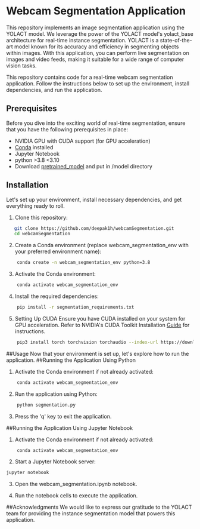 # Webcam Segmentation Application

This repository implements an image segmentation application using the YOLACT model. We leverage the power of the YOLACT model's yolact_base architecture for real-time instance segmentation. YOLACT is a state-of-the-art model known for its accuracy and efficiency in segmenting objects within images. With this application, you can perform live segmentation on images and video feeds, making it suitable for a wide range of computer vision tasks.

This repository contains code for a real-time webcam segmentation application. Follow the instructions below to set up the environment, install dependencies, and run the application.

## Prerequisites

Before you dive into the exciting world of real-time segmentation, ensure that you have the following prerequisites in place:

- NVIDIA GPU with CUDA support (for GPU acceleration)
- [Conda](https://docs.conda.io/en/latest/miniconda.html) installed
- Jupyter Notebook
- python  >3.8 <3.10
- Download [pretrained_model](https://drive.google.com/file/d/1UYy3dMapbH1BnmtZU4WH1zbYgOzzHHf_/view) and put in /model directory

## Installation
Let's set up your environment, install necessary dependencies, and get everything ready to roll.

1. Clone this repository:
   
```bash
   git clone https://github.com/deepak1h/webcamSegmentation.git
   cd webcamSegmentation
```
2. Create a Conda environment (replace webcam_segmentation_env with your preferred environment name):

```bash
    conda create -n webcam_segmentation_env python=3.8
```
3. Activate the Conda environment:

```bash
    conda activate webcam_segmentation_env
```
4. Install the required dependencies:

```bash
    pip install -r segmentation_requirements.txt
```

5. Setting Up CUDA
Ensure you have CUDA installed on your system for GPU acceleration. Refer to NVIDIA's CUDA Toolkit Installation [Guide]([https://www.openai.com/](https://docs.nvidia.com/cuda/cuda-installation-guide-linux/index.html)) for instructions.
```bash
    pip3 install torch torchvision torchaudio --index-url https://download.pytorch.org/whl/cu118
```

##Usage
Now that your environment is set up, let's explore how to run the application.
##Running the Application Using Python

1. Activate the Conda environment if not already activated:

```bash
    conda activate webcam_segmentation_env
```
2. Run the application using Python:

```bash
    python segmentation.py
```
3. Press the 'q' key to exit the application.

##Running the Application Using Jupyter Notebook

1. Activate the Conda environment if not already activated:

```bash
    conda activate webcam_segmentation_env
```
2. Start a Jupyter Notebook server:

```bash
jupyter notebook
```
3. Open the webcam_segmentation.ipynb notebook.

4. Run the notebook cells to execute the application.

##Acknowledgments
We would like to express our gratitude to the YOLACT team for providing the instance segmentation model that powers this application.
